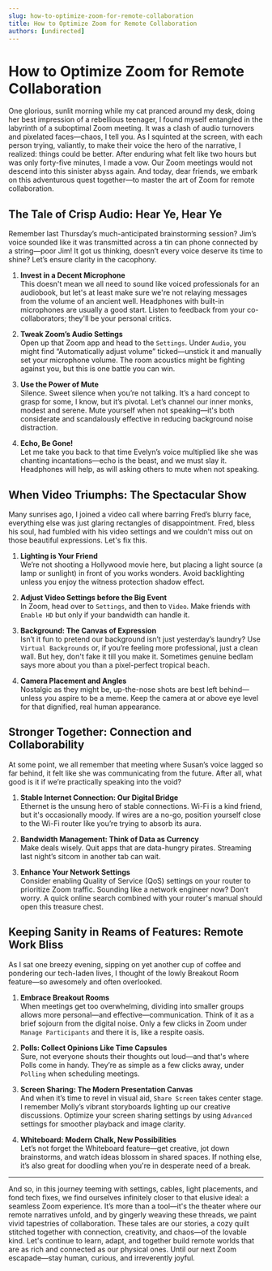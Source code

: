 ```yaml
---
slug: how-to-optimize-zoom-for-remote-collaboration
title: How to Optimize Zoom for Remote Collaboration
authors: [undirected]
---
```



# How to Optimize Zoom for Remote Collaboration

One glorious, sunlit morning while my cat pranced around my desk, doing her best impression of a rebellious teenager, I found myself entangled in the labyrinth of a suboptimal Zoom meeting. It was a clash of audio turnovers and pixelated faces—chaos, I tell you. As I squinted at the screen, with each person trying, valiantly, to make their voice the hero of the narrative, I realized: things could be better. After enduring what felt like two hours but was only forty-five minutes, I made a vow. Our Zoom meetings would not descend into this sinister abyss again. And today, dear friends, we embark on this adventurous quest together—to master the art of Zoom for remote collaboration.

## The Tale of Crisp Audio: Hear Ye, Hear Ye

Remember last Thursday’s much-anticipated brainstorming session? Jim’s voice sounded like it was transmitted across a tin can phone connected by a string—poor Jim! It got us thinking, doesn’t every voice deserve its time to shine? Let’s ensure clarity in the cacophony.

1. **Invest in a Decent Microphone**  
   This doesn't mean we all need to sound like voiced professionals for an audiobook, but let's at least make sure we're not relaying messages from the volume of an ancient well. Headphones with built-in microphones are usually a good start. Listen to feedback from your co-collaborators; they'll be your personal critics.

2. **Tweak Zoom’s Audio Settings**  
   Open up that Zoom app and head to the `Settings`. Under `Audio`, you might find “Automatically adjust volume” ticked—unstick it and manually set your microphone volume. The room acoustics might be fighting against you, but this is one battle you can win. 

3. **Use the Power of Mute**  
   Silence. Sweet silence when you’re not talking. It’s a hard concept to grasp for some, I know, but it’s pivotal. Let’s channel our inner monks, modest and serene. Mute yourself when not speaking—it's both considerate and scandalously effective in reducing background noise distraction.

4. **Echo, Be Gone!**  
   Let me take you back to that time Evelyn’s voice multiplied like she was chanting incantations—echo is the beast, and we must slay it. Headphones will help, as will asking others to mute when not speaking. 

## When Video Triumphs: The Spectacular Show

Many sunrises ago, I joined a video call where barring Fred’s blurry face, everything else was just glaring rectangles of disappointment. Fred, bless his soul, had fumbled with his video settings and we couldn't miss out on those beautiful expressions. Let's fix this.

1. **Lighting is Your Friend**  
   We’re not shooting a Hollywood movie here, but placing a light source (a lamp or sunlight) in front of you works wonders. Avoid backlighting unless you enjoy the witness protection shadow effect.

2. **Adjust Video Settings before the Big Event**  
   In Zoom, head over to `Settings`, and then to `Video`. Make friends with `Enable HD` but only if your bandwidth can handle it. 

3. **Background: The Canvas of Expression**  
   Isn’t it fun to pretend our background isn’t just yesterday’s laundry? Use `Virtual Backgrounds` or, if you’re feeling more professional, just a clean wall. But hey, don't fake it till you make it. Sometimes genuine bedlam says more about you than a pixel-perfect tropical beach.

4. **Camera Placement and Angles**  
   Nostalgic as they might be, up-the-nose shots are best left behind—unless you aspire to be a meme. Keep the camera at or above eye level for that dignified, real human appearance.

## Stronger Together: Connection and Collaborability

At some point, we all remember that meeting where Susan’s voice lagged so far behind, it felt like she was communicating from the future. After all, what good is it if we’re practically speaking into the void?

1. **Stable Internet Connection: Our Digital Bridge**  
   Ethernet is the unsung hero of stable connections. Wi-Fi is a kind friend, but it's occasionally moody. If wires are a no-go, position yourself close to the Wi-Fi router like you’re trying to absorb its aura.

2. **Bandwidth Management: Think of Data as Currency**  
   Make deals wisely. Quit apps that are data-hungry pirates. Streaming last night’s sitcom in another tab can wait.

3. **Enhance Your Network Settings**  
   Consider enabling Quality of Service (QoS) settings on your router to prioritize Zoom traffic. Sounding like a network engineer now? Don't worry. A quick online search combined with your router's manual should open this treasure chest.

## Keeping Sanity in Reams of Features: Remote Work Bliss

As I sat one breezy evening, sipping on yet another cup of coffee and pondering our tech-laden lives, I thought of the lowly Breakout Room feature—so awesomely and often overlooked. 

1. **Embrace Breakout Rooms**  
   When meetings get too overwhelming, dividing into smaller groups allows more personal—and effective—communication. Think of it as a brief sojourn from the digital noise. Only a few clicks in Zoom under `Manage Participants` and there it is, like a respite oasis.

2. **Polls: Collect Opinions Like Time Capsules**  
   Sure, not everyone shouts their thoughts out loud—and that's where Polls come in handy. They’re as simple as a few clicks away, under `Polling` when scheduling meetings.

3. **Screen Sharing: The Modern Presentation Canvas**  
   And when it’s time to revel in visual aid, `Share Screen` takes center stage. I remember Molly’s vibrant storyboards lighting up our creative discussions. Optimize your screen sharing settings by using `Advanced` settings for smoother playback and image clarity.

4. **Whiteboard: Modern Chalk, New Possibilities**  
   Let’s not forget the Whiteboard feature—get creative, jot down brainstorms, and watch ideas blossom in shared spaces. If nothing else, it’s also great for doodling when you're in desperate need of a break.

---

And so, in this journey teeming with settings, cables, light placements, and fond tech fixes, we find ourselves infinitely closer to that elusive ideal: a seamless Zoom experience. It’s more than a tool—it's the theater where our remote narratives unfold, and by gingerly weaving these threads, we paint vivid tapestries of collaboration. These tales are our stories, a cozy quilt stitched together with connection, creativity, and chaos—of the lovable kind. Let's continue to learn, adapt, and together build remote worlds that are as rich and connected as our physical ones. Until our next Zoom escapade—stay human, curious, and irreverently joyful.